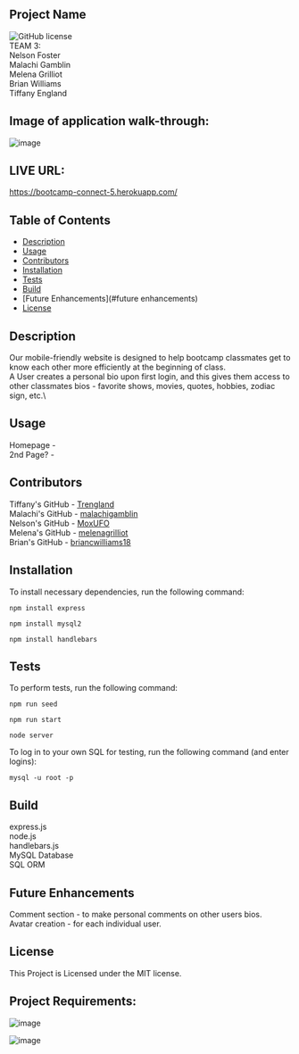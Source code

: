 ## Project Name
![GitHub license](https://img.shields.io/badge/license-MIT-blue.svg)\
TEAM 3:\
Nelson Foster\
Malachi Gamblin\
Melena Grilliot\
Brian Williams\
Tiffany England


## Image of application walk-through:
![image](https://github.com/Trengland/Bootcamp-Connect/assets/122329399/9a4df9a6-64a6-4753-a518-682473e8198f)


## LIVE URL:
https://bootcamp-connect-5.herokuapp.com/


## Table of Contents
* [Description](#description)
* [Usage](#usage)
* [Contributors](#contributors)
* [Installation](#installation)
* [Tests](#tests)
* [Build](#build)
* [Future Enhancements](#future enhancements)
* [License](#license)


## Description
Our mobile-friendly website is designed to help bootcamp classmates get to know each other more efficiently at the beginning of class.\
A User creates a personal bio upon first login, and this gives them access to other classmates bios - favorite shows, movies, quotes, hobbies, zodiac sign, etc.\



## Usage
Homepage - \
2nd Page? - 


## Contributors
Tiffany's GitHub - [Trengland](https://www.github.com/Trengland/)\
Malachi's GitHub - [malachigamblin](https://www.github.com/malachigamblin/)\
Nelson's GitHub - [MoxUFO](https://www.github.com/MoxUFO/)\
Melena's GitHub - [melenagrilliot](https://www.github.com/melenagrilliot/)\
Brian's GitHub - [briancwilliams18](https://www.github.com/briancwilliams18/)


## Installation

To install necessary dependencies, run the following command: 

```
npm install express
```
```
npm install mysql2
```
```
npm install handlebars
```


## Tests

To perform tests, run the following command:

```
npm run seed
```
```
npm run start
```
```
node server
```

To log in to your own SQL for testing, run the following command (and enter logins):

```
mysql -u root -p
```


## Build
express.js\
node.js\
handlebars.js\
MySQL Database\
SQL ORM

## Future Enhancements
Comment section - to make personal comments on other users bios.\
Avatar creation - for each individual user.


## License
This Project is Licensed under the MIT license.



## Project Requirements:

![image](https://user-images.githubusercontent.com/122329399/234438085-0bc1e512-b48a-4754-af66-3ccb94e7a58f.png)

![image](https://user-images.githubusercontent.com/122329399/234438124-5b6ecd22-c82e-4561-a8c6-daff2616fe43.png)
